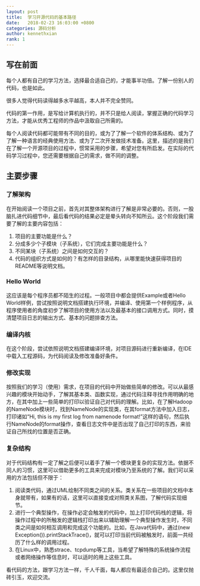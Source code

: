 ```yaml
---
layout: post
title:  学习开源代码的基本路径
date:   2018-02-23 16:03:00 +0800
categories: 源码分析
author: kennethxian
rank: 1 
---
```


## 写在前面

每个人都有自己的学习方法，选择最合适自己的，才能事半功倍。了解一份别人的代码，也是如此。

很多人觉得代码读得越多水平越高，本人并不完全赞同。

代码的第一作用，是写给计算机执行的，并不只是给人阅读，掌握正确的代码学习方法，才能从优秀工程师的作品中汲取自己所需的。

每个人阅读代码都可能带有不同的目的，或为了了解一个软件的体系结构、或为了了解一种语言的经典使用方法、或为了二次开发做技术准备。这里，描述的是我们在了解一个开源项目的过程中，惯常采用的步骤，希望对您有所启发。在实际的代码学习过程中，您还需要根据自己的需求，做不同的调整。

## 主要步骤

### 了解架构

在开始阅读一个项目之前，首先对其整体架构进行了解是非常必要的。否则，一股脑扎进代码细节中，最后看代码的结果必定是晕头转向不知所云。这个阶段我们需要了解的主要内容包括：

1. 项目的主要功能是什么？
2. 分成多少个子模块（子系统），它们完成主要功能是什么？
3. 不同某块（子系统）之间是如何交互的？
4. 代码的组织方式是如何的？有怎样的目录结构，从哪里能快速获得项目的README等说明文档。

### Hello World

这应该是每个程序员都不陌生的过程。一般项目中都会提供Example或者Hello World样例，尝试按照说明文档搭建执行环境，并编译、使用第一个样例程序，从程序使用者的角度初步了解项目的使用方法以及最基本的接口调用方式。同时，摸清楚项目日志的输出方式、基本的问题排查方法。

### 编译内核

在这个阶段，尝试依照说明文档搭建编译环境，对项目源码进行重新编译，在IDE中载入工程源码，为代码阅读及修改准备好条件。

### 修改实现

按照我们的学习（使用）需求，在项目的代码中开始做些简单的修改。可以从最感兴趣的模块开始动手，了解其基本类、函数实现，通过代码注释寻找作用明确的地方，在其中加上一些简单的打印以验证自己对代码的理解。比如，在了解Hadoop的NameNode模块时，找到NameNode的实现类，在其format方法中加入日志，打印诸如“Hi, this is my first log from namenode format!”这样的语句，然后执行NameNode的format操作，查看日志文件中是否出现了自己打印的东西，来验证自己所找的位置是否正确。

### 复杂结构

对于代码结构有一定了解之后便可以着手了解一个模块更复杂的实现方法。依据不同人的习惯，这里可以借助更多的工具来完成对模块乃至系统的了解。我们可以采用的方法包括但不限于：

1. 阅读类代码，通过UML绘制不同类之间的关系。类关系在一些项目的文档中本身就带有，如果有的话，这里可以直接变成对照类关系图，了解代码实现细节。
2. 进行一个典型操作，在操作必定会触发的代码中，加上打印代码栈的逻辑，将操作过程中的所触发的逻辑栈打印出来以辅助理解一个典型操作发生时，不同类之间是如何相互调用和完成这个功能的。比如，在Java代码中，通过(new Exception()).printStackTrace()，就可以打印当前代码被触发时，前面一共经历了什么样的调用过程。
3. 在Linux中，熟悉strace、tcpdump等工具，当希望了解特殊的系统操作流程或者网络操作等信息时，可以适时的用上这些工具。

看代码的方法，跟学习方法一样，千人千面，每人都应有最适合自己的。这里仅抛砖引玉，欢迎交流。
